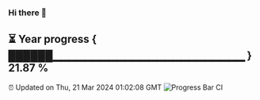 ### Hi there 👋
⏳ Year progress { ██████▁▁▁▁▁▁▁▁▁▁▁▁▁▁▁▁▁▁▁▁▁▁▁▁ } 21.87 %
---
⏰ Updated on Thu, 21 Mar 2024 01:02:08 GMT
![Progress Bar CI](https://github.com/liununu/liununu/workflows/Progress%20Bar%20CI/badge.svg)
